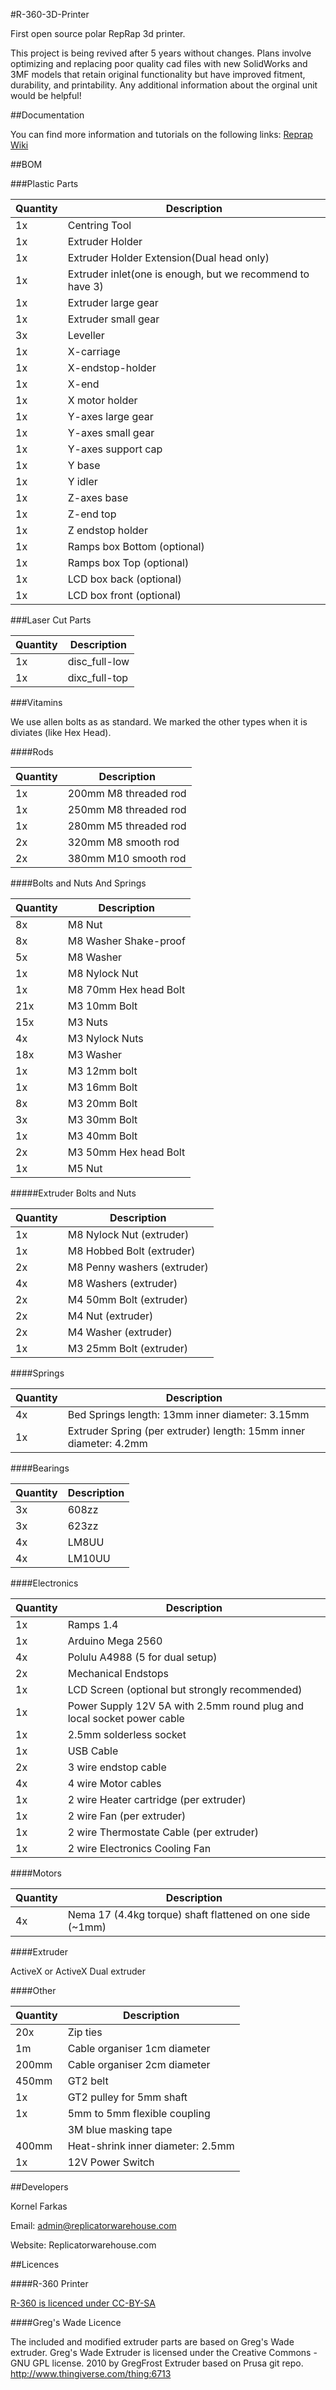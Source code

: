 #R-360-3D-Printer

First open source polar RepRap 3d printer.  

This project is being revived after 5 years without changes.  Plans involve optimizing and replacing poor quality cad files with new SolidWorks and 3MF models that retain original functionality but have improved fitment, durability, and printability.  Any additional information about the orginal unit would be helpful!

##Documentation

You can find more information and tutorials on the following links:
[Reprap Wiki](http://reprap.org/wiki/R_360)

##BOM

###Plastic Parts

| Quantity | Description |
| ------------- | ----------- |
| 1x | Centring Tool |
| 1x | Extruder Holder |
| 1x | Extruder Holder Extension(Dual head only) |
| 1x | Extruder inlet(one is enough, but we recommend to have 3) |
| 1x | Extruder large gear |
| 1x | Extruder small gear |
| 3x | Leveller |
| 1x | X-carriage |
| 1x | X-endstop-holder |
| 1x | X-end |
| 1x | X motor holder |
| 1x | Y-axes large gear |
| 1x | Y-axes small gear |
| 1x | Y-axes support cap |
| 1x | Y base |
| 1x | Y idler |
| 1x | Z-axes base |
| 1x | Z-end top |
| 1x | Z endstop holder |
| 1x | Ramps box Bottom (optional) |
| 1x | Ramps box Top (optional) |
| 1x | LCD box back (optional) |
| 1x | LCD box front (optional) | 

###Laser Cut Parts

| Quantity | Description |
| ------------- | ----------- |
| 1x | disc_full-low |
| 1x | dixc_full-top |

###Vitamins

We use allen bolts as as standard. We marked the other types when it is diviates (like Hex Head).

####Rods

| Quantity | Description |
| ------------- | ----------- |
| 1x | 200mm M8 threaded rod
| 1x | 250mm M8 threaded rod
| 1x | 280mm M5 threaded rod
| 2x | 320mm M8 smooth rod
| 2x | 380mm M10 smooth rod  

####Bolts and Nuts And Springs

| Quantity | Description |
| ------------- | ----------- |
| 8x | M8 Nut |
| 8x | M8 Washer Shake-proof |
| 5x | M8 Washer |
| 1x | M8 Nylock Nut |
| 1x | M8 70mm Hex head Bolt |
| 21x | M3 10mm Bolt |
| 15x | M3 Nuts |
| 4x | M3 Nylock Nuts |
| 18x | M3 Washer |
| 1x | M3 12mm bolt |
| 1x | M3 16mm Bolt |
| 8x | M3 20mm Bolt |
| 3x | M3 30mm Bolt |
| 1x | M3 40mm Bolt |
| 2x | M3 50mm Hex head Bolt |
| 1x | M5 Nut |

#####Extruder Bolts and Nuts

| Quantity | Description |
| ------------- | ----------- |
| 1x | M8 Nylock Nut (extruder) |
| 1x | M8 Hobbed Bolt (extruder) |
| 2x | M8 Penny washers (extruder) |
| 4x | M8 Washers (extruder) |
| 2x | M4 50mm Bolt (extruder) |
| 2x | M4 Nut (extruder) |
| 2x | M4 Washer (extruder) |
| 1x | M3 25mm Bolt (extruder) |

####Springs

| Quantity | Description |
| ------------- | ----------- |
| 4x | Bed Springs length: 13mm inner diameter: 3.15mm |
| 1x | Extruder Spring (per extruder) length: 15mm inner diameter: 4.2mm |

####Bearings

| Quantity | Description |
| ------------- | ----------- |
| 3x | 608zz |
| 3x | 623zz |
| 4x | LM8UU |
| 4x | LM10UU |

####Electronics

| Quantity | Description |
| ------------- | ----------- |
| 1x | Ramps 1.4 | 
| 1x | Arduino Mega 2560 |
| 4x | Polulu A4988 (5 for dual setup) |
| 2x | Mechanical Endstops |
| 1x | LCD Screen (optional but strongly recommended) | 
| 1x | Power Supply 12V 5A with 2.5mm round plug and local socket power cable |
| 1x | 2.5mm solderless socket |
| 1x | USB Cable | 
| 2x | 3 wire endstop cable | 
| 4x | 4 wire Motor cables |
| 1x | 2 wire Heater cartridge (per extruder) | 
| 1x | 2 wire Fan (per extruder) | 
| 1x | 2 wire Thermostate Cable (per extruder) | 
| 1x | 2 wire Electronics Cooling Fan | 


####Motors

| Quantity | Description |
| ------------- | ----------- |
| 4x | Nema 17 (4.4kg torque) shaft flattened on one side (~1mm) |

####Extruder

ActiveX or ActiveX Dual extruder

####Other


| Quantity | Description |
| ------------- | ----------- |
| 20x | Zip ties |
| 1m | Cable organiser 1cm diameter |
| 200mm | Cable organiser 2cm diameter |
| 450mm | GT2 belt |
| 1x | GT2 pulley for 5mm shaft |
| 1x | 5mm to 5mm flexible coupling |
| | 3M blue masking tape |
| 400mm | Heat-shrink inner diameter: 2.5mm |
| 1x | 12V Power Switch | 

##Developers

Kornel Farkas 

Email: admin@replicatorwarehouse.com 

Website: Replicatorwarehouse.com

##Licences

####R-360 Printer 

[R-360 is licenced under CC-BY-SA](http://creativecommons.org/licenses/by-sa/3.0/)

####Greg's Wade Licence

The included and modified extruder parts are based on Greg's Wade extruder.
Greg's Wade Extruder is licensed under the Creative Commons - GNU GPL license. 
2010 by GregFrost
Extruder based on Prusa git repo.
http://www.thingiverse.com/thing:6713
